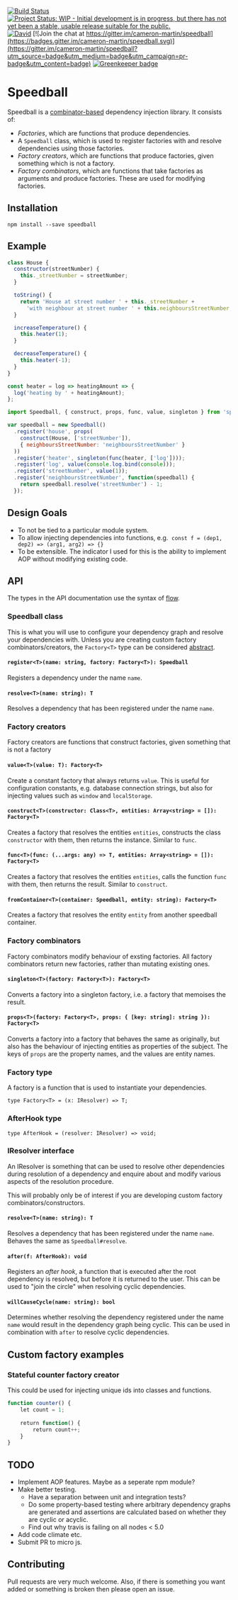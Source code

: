 [![Build Status](https://travis-ci.org/cameron-martin/speedball.svg?branch=master)](https://travis-ci.org/cameron-martin/speedball)
[![Project Status: WIP - Initial development is in progress, but there has not yet been a stable, usable release suitable for the public.](http://www.repostatus.org/badges/latest/wip.svg)](http://www.repostatus.org/#wip)
[![David](https://david-dm.org/cameron-martin/speedball.svg)](https://david-dm.org/cameron-martin/speedball)
[![Join the chat at https://gitter.im/cameron-martin/speedball](https://badges.gitter.im/cameron-martin/speedball.svg)](https://gitter.im/cameron-martin/speedball?utm_source=badge&utm_medium=badge&utm_campaign=pr-badge&utm_content=badge)
[![Greenkeeper badge](https://badges.greenkeeper.io/cameron-martin/speedball.svg)](https://greenkeeper.io/)

# Speedball

Speedball is a [combinator-based][combinator] dependency injection library. It consists of:

* *Factories*, which are functions that produce dependencies.
* A `Speedball` class, which is used to register factories with and resolve dependencies using those factories.
* *Factory creators*, which are functions that produce factories, given something which is not a factory.
* *Factory combinators*, which are functions that take factories as arguments and produce factories. These are used for modifying factories.

## Installation

    npm install --save speedball

## Example

```javascript
class House {
  constructor(streetNumber) {
    this._streetNumber = streetNumber;
  }

  toString() {
    return 'House at street number ' + this._streetNumber +
      'with neighbour at street number ' + this.neighboursStreetNumber;
  }

  increaseTemperature() {
    this.heater(1);
  }

  decreaseTemperature() {
    this.heater(-1);
  }
}

const heater = log => heatingAmount => {
  log('heating by ' + heatingAmount);
};

```


```javascript
import Speedball, { construct, props, func, value, singleton } from 'speedball';

var speedball = new Speedball()
  .register('house', props(
    construct(House, ['streetNumber']),
    { neighboursStreetNumber: 'neighboursStreetNumber' }
  ))
  .register('heater', singleton(func(heater, ['log'])));
  .register('log', value(console.log.bind(console)));
  .register('streetNumber', value(1));
  .register('neighboursStreetNumber', function(speedball) {
    return speedball.resolve('streetNumber') - 1;
  });
```

## Design Goals

* To not be tied to a particular module system.
* To allow injecting dependencies into functions, e.g.
  `const f = (dep1, dep2) => (arg1, arg2) => {}`
* To be extensible. The indicator I used for this is the ability to implement AOP without modifying existing code.

## API

The types in the API documentation use the syntax of [flow].

### Speedball class

This is what you will use to configure your dependency graph and resolve your dependencies with. Unless you are creating custom factory combinators/creators, the `Factory<T>` type can be considered [abstract][abstract-data-type].

#### `register<T>(name: string, factory: Factory<T>): Speedball`

Registers a dependency under the name `name`.

#### `resolve<T>(name: string): T`

Resolves a dependency that has been registered under the name `name`.

### Factory creators

Factory creators are functions that construct factories, given something that is not a factory


#### `value<T>(value: T): Factory<T>`

Create a constant factory that always returns `value`. This is useful for configuration constants, e.g. database connection strings, but also for injecting values such as `window` and `localStorage`.

#### `construct<T>(constructor: Class<T>, entities: Array<string> = []): Factory<T>`

Creates a factory that resolves the entities `entities`, constructs the class `constructor` with them, then returns the instance. Similar to `func`.

#### `func<T>(func: (...args: any) => T, entities: Array<string> = []): Factory<T>`

Creates a factory that resolves the entities `entities`, calls the function `func` with them, then returns the result. Similar to `construct`.

#### `fromContainer<T>(container: Speedball, entity: string): Factory<T>`

Creates a factory that resolves the entity `entity` from another speedball container.

### Factory combinators

Factory combinators modify behaviour of exsting factories. All factory combinators return new factories, rather than mutating existing ones.

#### `singleton<T>(factory: Factory<T>): Factory<T>`

Converts a factory into a singleton factory, i.e. a factory that memoises the result.

#### `props<T>(factory: Factory<T>, props: { [key: string]: string }): Factory<T>`

Converts a factory into a factory that behaves the same as originally, but also has the behaviour of injecting entities as properties of the subject. The keys of `props` are the property names, and the values are entity names.

### Factory type

A factory is a function that is used to instantiate your dependencies.

```
type Factory<T> = (x: IResolver) => T;
```

### AfterHook type

```
type AfterHook = (resolver: IResolver) => void;
```

### IResolver interface

An IResolver is something that can be used to resolve other dependencies during resolution of a dependency and enquire about and modify various aspects of the resolution procedure.

This will probably only be of interest if you are developing custom factory combinators/constructors.

#### `resolve<T>(name: string): T`

Resolves a dependency that has been registered under the name `name`. Behaves the same as `Speedball#resolve`.

#### `after(f: AfterHook): void`

Registers an *after hook*, a function that is executed after the root dependency is resolved, but before it is returned to the user. This can be used to "join the circle" when resolving cyclic dependencies.

#### `willCauseCycle(name: string): bool`

Determines whether resolving the dependency registered under the name `name` would result in the dependency graph being cyclic. This can be used in combination with `after` to resolve cyclic dependencies.

## Custom factory examples

### Stateful counter factory creator

This could be used for injecting unique ids into classes and functions.

```javascript
function counter() {
    let count = 1;
    
    return function() {
        return count++;
    }
}
```

## TODO

* Implement AOP features. Maybe as a seperate npm module?
* Make better testing.
  - Have a separation between unit and integration tests?
  - Do some property-based testing where arbitrary dependency graphs are generated
    and assertions are calculated based on whether they are cyclic or acyclic.
  - Find out why travis is failing on all nodes < 5.0
* Add code climate etc.
* Submit PR to micro js.

## Contributing

Pull requests are very much welcome. Also, if there is something you want added or something is broken then please open an issue.

[flow]: http://flowtype.org/
[combinator]: https://wiki.haskell.org/Combinator_pattern
[abstract-data-type]: https://en.wikipedia.org/wiki/Abstract_data_type

